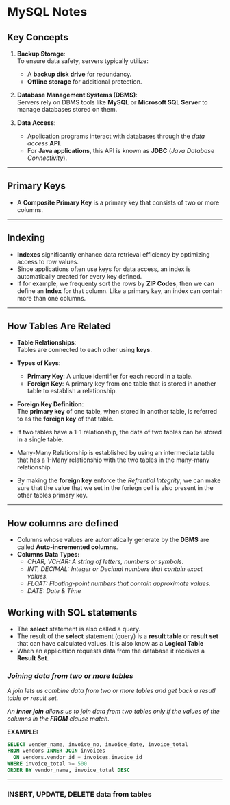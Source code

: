 # MySQL Notes

## Key Concepts
1. **Backup Storage**:  
   To ensure data safety, servers typically utilize:
   - A **backup disk drive** for redundancy.
   - **Offline storage** for additional protection.

2. **Database Management Systems (DBMS)**:  
   Servers rely on DBMS tools like **MySQL** or **Microsoft SQL Server** to manage databases stored on them.

3. **Data Access**:  
   - Application programs interact with databases through the *data access* **API**.  
   - For **Java applications**, this API is known as **JDBC** (*Java Database Connectivity*).

---

## Primary Keys
- A **Composite Primary Key** is a primary key that consists of two or more columns.

---

## Indexing
- **Indexes** significantly enhance data retrieval efficiency by optimizing access to row values.  
- Since applications often use keys for data access, an index is automatically created for every key defined.
- If for example, we frequenty sort the rows by **ZIP Codes**, then we can define an **Index** for 
that column. Like a primary key, an index can contain more than one columns.

---
## How Tables Are Related  

- **Table Relationships**:  
  Tables are connected to each other using **keys**.  

- **Types of Keys**:  
  - **Primary Key**: A unique identifier for each record in a table.  
  - **Foreign Key**: A primary key from one table that is stored in another table to establish a relationship.  

- **Foreign Key Definition**:  
  The **primary key** of one table, when stored in another table, is referred to as the **foreign key** of that table.  

- If two tables have a 1-1 relationship, the  data of two tables can be stored in
  a single table.

- Many-Many Relationship is established by using an intermediate table that has
  a 1-Many relationship with the two tables in the many-many relationship.

- By making the **foreign key** enforce the *Refrential Integrity*, we can make
  sure that the value that we set in the foriegn cell is also present in the other
  tables primary key.

---
## How columns are defined
- Columns whose values are automatically generate by the **DBMS** are called
  **Auto-incremented columns**.
- **Columns Data Types:**
  - *CHAR, VCHAR: A string of letters, numbers or symbols.*
  - *INT, DECIMAL: Integer or Decimal numbers that contain exact values.*
  - *FLOAT: Floating-point numbers that contain approximate values.*
  - *DATE: Date & Time*

## Working with SQL statements
- The **select** statement is also called a query.
- The result of the **select** statement (query) is a **result
table** or **result set** that can have calculated values. It is 
also know as a **Logical Table**
- When an application requests data from the database it receives
a **Result Set**.

### *Joining data from two or more tables*
*A join lets us combine data from two or more tables and get back a resutl table or result set.*

*An **inner join** allows us to join data from two tables only
if the values of the columns in the **FROM** clause match.*

**EXAMPLE:**
```sql
SELECT vender_name, invoice_no, invoice_date, invoice_total
FROM vendors INNER JOIN invoices 
  ON vendors.vendor_id = invoices.invoice_id
WHERE invoice_total >= 500
ORDER BY vendor_name, invoice_total DESC 
```
---
### INSERT, UPDATE, DELETE data from tables

